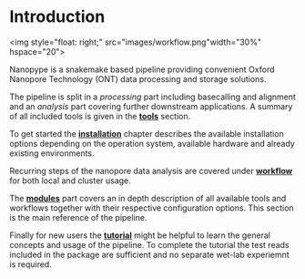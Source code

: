 # Introduction

<img style="float: right;" src="images/workflow.png"width="30%" hspace="20">

Nanopype is a snakemake based pipeline providing convenient Oxford Nanopore Technology (ONT) data processing and storage solutions.

The pipeline is split in a *processing* part including basecalling and alignment and an *analysis* part covering further downstream applications.
A summary of all included tools is given in the **[tools](tools.md)** section.

To get started the **[installation](installation/prerequisites.md)** chapter describes the available installation options depending on the operation system, available hardware and already existing environments.

Recurring steps of the nanopore data analysis are covered under **[workflow](usage/general.md)** for both local and cluster usage.

The **[modules](rules/intro.md)** part covers an in depth description of all available tools and workflows together with their respective configuration options. This section is the main reference of the pipeline.

Finally for new users the **[tutorial](examples/intro.md)** might be helpful to learn the general concepts and usage of the pipeline. To complete the tutorial the test reads included in the package are sufficient and no separate wet-lab experiemnt is required.
